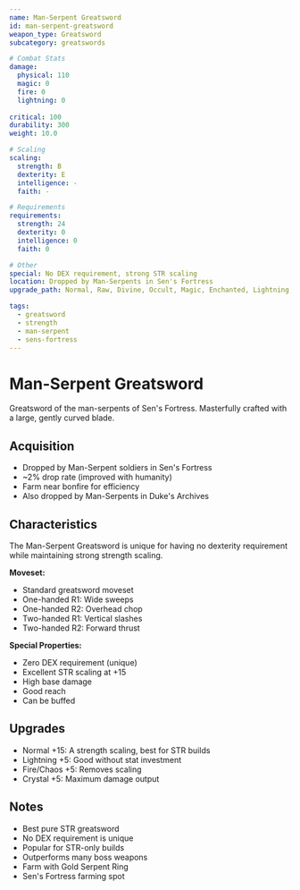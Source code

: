 ```yaml
---
name: Man-Serpent Greatsword
id: man-serpent-greatsword
weapon_type: Greatsword
subcategory: greatswords

# Combat Stats
damage:
  physical: 110
  magic: 0
  fire: 0
  lightning: 0
  
critical: 100
durability: 300
weight: 10.0

# Scaling
scaling:
  strength: B
  dexterity: E
  intelligence: -
  faith: -

# Requirements
requirements:
  strength: 24
  dexterity: 0
  intelligence: 0
  faith: 0

# Other
special: No DEX requirement, strong STR scaling
location: Dropped by Man-Serpents in Sen's Fortress
upgrade_path: Normal, Raw, Divine, Occult, Magic, Enchanted, Lightning, Crystal, Fire, Chaos

tags:
  - greatsword
  - strength
  - man-serpent
  - sens-fortress
---
```


# Man-Serpent Greatsword

Greatsword of the man-serpents of Sen's Fortress. Masterfully crafted with a large, gently curved blade.

## Acquisition
- Dropped by Man-Serpent soldiers in Sen's Fortress
- ~2% drop rate (improved with humanity)
- Farm near bonfire for efficiency
- Also dropped by Man-Serpents in Duke's Archives

## Characteristics
The Man-Serpent Greatsword is unique for having no dexterity requirement while maintaining strong strength scaling.

**Moveset:**
- Standard greatsword moveset
- One-handed R1: Wide sweeps
- One-handed R2: Overhead chop
- Two-handed R1: Vertical slashes
- Two-handed R2: Forward thrust

**Special Properties:**
- Zero DEX requirement (unique)
- Excellent STR scaling at +15
- High base damage
- Good reach
- Can be buffed

## Upgrades
- Normal +15: A strength scaling, best for STR builds
- Lightning +5: Good without stat investment
- Fire/Chaos +5: Removes scaling
- Crystal +5: Maximum damage output

## Notes
- Best pure STR greatsword
- No DEX requirement is unique
- Popular for STR-only builds
- Outperforms many boss weapons
- Farm with Gold Serpent Ring
- Sen's Fortress farming spot
